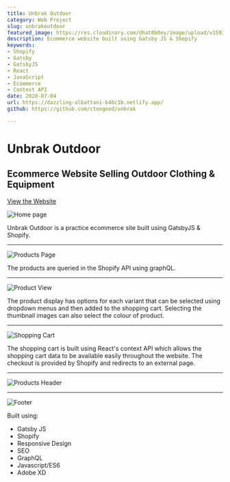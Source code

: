 ```yaml
---
title: Unbrak Outdoor
category: Web Project
slug: unbrakoutdoor
featured_image: https://res.cloudinary.com/dhat0b0ey/image/upload/v1593868487/portfolio/latestimages/macbook-clipart-laptop-screen-237154-822306_z5bk7k.png
description: Ecommerce website built using Gatsby JS & Shopify
keywords:
- Shopify
- Gatsby
- GatsbyJS
- React
- JavaScript
- Ecommerce
- Context API
date: 2020-07-04
url: https://dazzling-albattani-b46c1b.netlify.app/
github: https://github.com/ctoogood/unbrak

---
```

# Unbrak Outdoor

## Ecommerce Website Selling Outdoor Clothing & Equipment

[View the Website]()

![Home page](https://res.cloudinary.com/dhat0b0ey/image/upload/v1593866318/portfolio/latestimages/home_kflayb.png)

Unbrak Outdoor is a practice ecommerce site built using GatsbyJS & Shopify.

***

![Products Page](https://res.cloudinary.com/dhat0b0ey/image/upload/v1593866640/portfolio/latestimages/products_tsud6s.png)

The products are queried in the Shopify API using graphQL.

***

![Product View](https://res.cloudinary.com/dhat0b0ey/image/upload/v1593866719/portfolio/latestimages/product_th59bl.png)

The product display has options for each variant that can be selected using dropdown menus and then added to the shopping cart. Selecting the thumbnail images can also select the colour of product.

***

![Shopping Cart](https://res.cloudinary.com/dhat0b0ey/image/upload/v1593866699/portfolio/latestimages/cart_nevu00.png)

The shopping cart is built using React's context API which allows the shopping cart data to be available easily throughout the website. The checkout is provided by Shopify and redirects to an external page.

***

![Products Header](https://res.cloudinary.com/dhat0b0ey/image/upload/v1593866864/portfolio/latestimages/hero_ckzpiy.png)

***

![Footer](https://res.cloudinary.com/dhat0b0ey/image/upload/v1593866902/portfolio/latestimages/footer_mvcgtg.png)

Built using:

* Gatsby JS
* Shopify
* Responsive Design
* SEO
* GraphQL
* Javascript/ES6
* Adobe XD